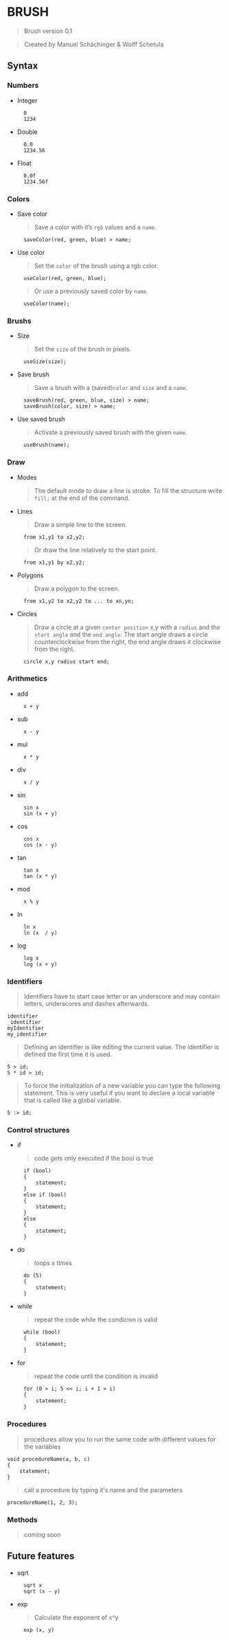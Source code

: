 # BRUSH
> Brush version 0.1

> Created by Manuel Schächinger & Wolff Schetula

## Syntax

### Numbers
* Integer

		0
		1234
		
* Double

		0.0
		1234.56
	
* Float

		0.0f
		1234.56f

### Colors
* Save color
	> Save a color with it’s `rgb` values and a `name`.
	
		saveColor(red, green, blue) > name;
* Use color
	> Set the `color` of the brush using a rgb color.
	
		useColor(red, green, blue);
	> Or use a previously saved color by `name`.
	
		useColor(name);

### Brushs
* Size
	> Set the `size` of the brush in pixels.
	
		useSize(size);
* Save brush
	> Save a brush with a (saved)`color` and `size` and a `name`.
	
		saveBrush(red, green, blue, size) > name;
		saveBrush(color, size) > name;
* Use saved brush
	> Activate a previously saved brush with the given `name`.
	
		useBrush(name);

### Draw
* Modes
	> The default mode to draw a line is stroke. To fill the structure write `fill;` at the end of the command.
* Lines
	> Draw a simple line to the screen.

		from x1,y1 to x2,y2;
	> Or draw the line relatively to the start point.
	
		from x1,y1 by x2,y2;
* Polygons
	> Draw a polygon to the screen.
	
		from x1,y2 to x2,y2 to ... to xn,yn;
* Circles
	> Draw a circle at a given `center position` x,y with a `radius` and the `start angle` and the `end angle`. The start angle draws a circle counterclockwise from the right, the end angle draws it clockwise from the right.
	
		circle x,y radius start end;

### Arithmetics
* add

		x + y
* sub

		x - y
* mul

		x * y
* div

		x / y
* sin

		sin x
		sin (x + y)
* cos

		cos x
		cos (x - y)
* tan

		tan x
		tan (x * y)
* mod

		x % y
* ln

		ln x
		ln (x  / y)
* log

		log x
		log (x + y)

### Identifiers
> Identifiers have to start case letter or an underscore and may contain letters, underscores and dashes afterwards.
	
	identifier
	_identifier
	myIdentifier
	my_identifier
	
> Defining an identifier is like editing the current value. The identifier is defined the first time it is used.
	
	5 > id;
	5 * id > id;
	
> To force the initialization of a new variable you can type the following statement. This is very useful if you want to declare a local variable that is called like a global variable.

	5 :> id;

### Control structures

* if
	> code gets only executed if the bool is true
	
		if (bool)
		{
			statement;
		}
		else if (bool)
		{
			statement;
		}
		else
		{
			statement;
		}

* do
	> loops x times
	
		do (5)
		{
			statement;
		}
	
* while
	> repeat the code while the condicion is valid
	
		while (bool)
		{
			statement;
		}
	
* for
	> repeat the code until the condition is invalid
	
		for (0 > i; 5 << i; i + 1 > i)
		{
			statement;
		}	

### Procedures
> procedures allow you to run the same code with different values for the variables

	void procedureName(a, b, c)
	{
		statement;
	}

> call a procedure by typing it's name and the parameters

	procedureName(1, 2, 3);

### Methods
> coming soon

## Future features

* sqrt

		sqrt x
		sqrt (x - y)

* exp
	> Calculate the exponent of x^y
	
		exp (x, y)